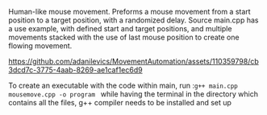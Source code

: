 Human-like mouse movement. Preforms a mouse movement from a start position to a target position, with a randomized delay.
Source main.cpp has a use example, with defined start and target positions, and multiple movements stacked with the use of last mouse position to create one flowing movement.


https://github.com/adanilevics/MovementAutomation/assets/110359798/cb3dcd7c-3775-4aab-8269-ae1caf1ec6d9


To create an executable with the code within main, run :```g++ main.cpp mousemove.cpp -o program ```
while having the terminal in the directory which contains all the files, g++ compiler needs to be installed and set up
